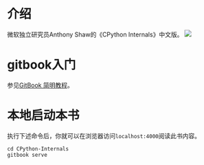 # 介绍

微软独立研究员Anthony Shaw的《CPython Internals》中文版。
![](<../.gitbook/assets/首页.png>)

# gitbook入门
参见[GitBook 简明教程](https://www.chengweiyang.cn/gitbook/index.html)。

# 本地启动本书
执行下述命令后，你就可以在浏览器访问`localhost:4000`阅读此书内容。
```shell
cd CPython-Internals
gitbook serve
```

